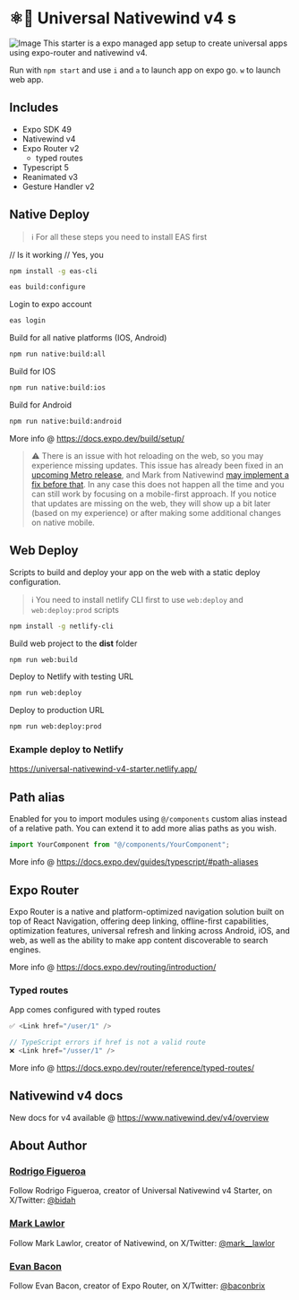 # ⚛️💨 Universal Nativewind v4 s

<img src="https://i.imgur.com/WXzT4GR.png" alt="Image"/>
This starter is a expo managed app setup to create universal apps using expo-router and nativewind v4.

Run with `npm start` and use `i` and `a` to launch app on expo go. `w` to launch web app.

## Includes

- Expo SDK 49
- Nativewind v4
- Expo Router v2
  - typed routes
- Typescript 5
- Reanimated v3
- Gesture Handler v2

## Native Deploy

> ℹ️ For all these steps you need to install EAS first

// Is it working
 // Yes, you

```bash
npm install -g eas-cli
```

```bash
eas build:configure
```

Login to expo account

```bash
eas login
```

Build for all native platforms (IOS, Android)

```bash
npm run native:build:all
```

Build for IOS

```bash
npm run native:build:ios
```

Build for Android

```bash
npm run native:build:android
```

More info @ <https://docs.expo.dev/build/setup/>

> ⚠️ There is an issue with hot reloading on the web, so you may experience missing updates. This issue has already been fixed in an [upcoming Metro release](https://github.com/expo/expo/pull/25339), and Mark from Nativewind [may implement a fix before that](https://github.com/marklawlor/nativewind/issues/643). In any case this does not happen all the time and you can still work by focusing on a mobile-first approach. If you notice that updates are missing on the web, they will show up a bit later (based on my experience) or after making some additional changes on native mobile.

## Web Deploy

Scripts to build and deploy your app on the web with a static deploy configuration.

> ℹ️ You need to install netlify CLI first to use `web:deploy` and `web:deploy:prod` scripts

```bash
npm install -g netlify-cli
```

Build web project to the **dist** folder

```bash
npm run web:build
```

Deploy to Netlify with testing URL

```bash
npm run web:deploy
```

Deploy to production URL

```bash
npm run web:deploy:prod
```

### Example deploy to Netlify

<https://universal-nativewind-v4-starter.netlify.app/>

## Path alias

Enabled for you to import modules using `@/components` custom alias instead of a relative path. You can extend it to add more alias paths as you wish.

```jsx
import YourComponent from "@/components/YourComponent";
```

More info @ <https://docs.expo.dev/guides/typescript/#path-aliases>

## Expo Router

Expo Router is a native and platform-optimized navigation solution built on top of React Navigation, offering deep linking, offline-first capabilities, optimization features, universal refresh and linking across Android, iOS, and web, as well as the ability to make app content discoverable to search engines.

More info @ <https://docs.expo.dev/routing/introduction/>

### Typed routes

App comes configured with typed routes

```jsx
✅ <Link href="/user/1" />

// TypeScript errors if href is not a valid route
❌ <Link href="/usser/1" />
```

More info @ <https://docs.expo.dev/router/reference/typed-routes/>

## Nativewind v4 docs

New docs for v4 available @ <https://www.nativewind.dev/v4/overview>

## About Author

### [Rodrigo Figueroa](https://twitter.com/bidah)

Follow Rodrigo Figueroa, creator of Universal Nativewind v4 Starter, on X/Twitter: [@bidah](https://twitter.com/bidah)

### [Mark Lawlor](https://twitter.com/mark__lawlor)

Follow Mark Lawlor, creator of Nativewind, on X/Twitter: [@mark\_\_lawlor](https://twitter.com/mark__lawlor)

### [Evan Bacon](https://twitter.com/baconbrix)

Follow Evan Bacon, creator of Expo Router, on X/Twitter: [@baconbrix](https://twitter.com/baconbrix)
